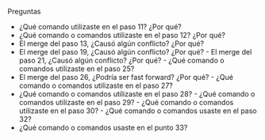 Preguntas

- ¿Qué comando utilizaste en el paso 11? ¿Por qué?
- ¿Qué comando o comandos utilizaste en el paso 12? ¿Por qué?
- El merge del paso 13, ¿Causó algún conflicto? ¿Por qué?
- El merge del paso 19, ¿Causó algún conflicto? ¿Por qué? - El merge del paso 21, ¿Causó algún conflicto? ¿Por qué? - ¿Qué comando o comandos utilizaste en el paso 25?
- El merge del paso 26, ¿Podría ser fast forward? ¿Por qué? - ¿Qué comando o comandos utilizaste en el paso 27?
- ¿Qué comando o comandos utilizaste en el paso 28? - ¿Qué comando o comandos utilizaste en el paso 29? - ¿Qué comando o comandos utilizaste en el paso 30? - ¿Qué comando o comandos usaste en el paso 32?
- ¿Qué comando o comandos usaste en el punto 33?
